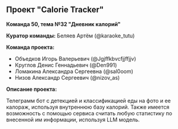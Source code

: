 ## Проект "Calorie Tracker" 
**Команда 50, тема №32 "Дневник калорий"**

**Куратор команды:** Беляев Артём (@karaoke_tutu)

**Команда проекта:**
- Объедков Игорь Валерьевич (@Jgjffkbvcfjjffjjv)
- Круглов Денис Геннадьевич (@Den991)
- Ломакина Александра Сергеевна (@sal0oom)
- Низов Александр Сергеевич (@nizov_as)

**Описание проекта:**

Телеграмм бот с детекцией и классификацией еды на фото и ее калораж, используя внутреннюю базу калорий. Также имеется возможность с помощью сервиса считать любую статистику по внесенной им информации, используя LLM модель.


